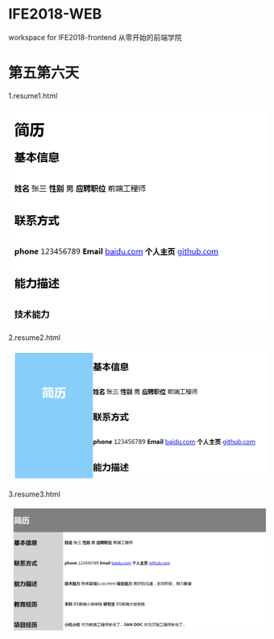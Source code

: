 # IFE2018-WEB
workspace for IFE2018-frontend
从零开始的前端学院


# 第五第六天
1.resume1.html  

<img src="https://github.com/azcvcza/IFE2018-WEB/blob/master/img/resume1.png"  hspace="10" vspace="6">

2.resume2.html  

<img src="https://github.com/azcvcza/IFE2018-WEB/blob/master/img/resume2.png"  hspace="10" vspace="6">  

3.resume3.html  

<img src="https://github.com/azcvcza/IFE2018-WEB/blob/master/img/resume3.png"  hspace="10" vspace="6">
